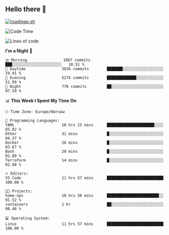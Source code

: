 ## Hello there 👋

[![roadmap.sh](https://roadmap.sh/card/wide/66979ceebf471856f5e911d3?variant=dark)](https://roadmap.sh)

<!--
**vrozaksen/vrozaksen** is a ✨ _special_ ✨ repository because its `README.md` (this file) appears on your GitHub profile.

Here are some ideas to get you started:

- 🔭 I’m currently working on ...
- 🌱 I’m currently learning ...
- 👯 I’m looking to collaborate on ...
- 🤔 I’m looking for help with ...
- 💬 Ask me about ...
- 📫 How to reach me: ...
- 😄 Pronouns: ...
- ⚡ Fun fact: ...
-->

<!--START_SECTION:waka-->
![Code Time](http://img.shields.io/badge/Code%20Time-28%20hrs%2027%20mins-blue)

![Lines of code](https://img.shields.io/badge/From%20Hello%20World%20I%27ve%20Written-635.5%20thousand%20lines%20of%20code-blue)

**I'm a Night 🦉** 

```text
🌞 Morning                1067 commits        ███░░░░░░░░░░░░░░░░░░░░░░   10.51 % 
🌆 Daytime                3036 commits        ███████░░░░░░░░░░░░░░░░░░   29.91 % 
🌃 Evening                5276 commits        █████████████░░░░░░░░░░░░   51.99 % 
🌙 Night                  770 commits         ██░░░░░░░░░░░░░░░░░░░░░░░   07.59 % 
```


📊 **This Week I Spent My Time On** 

```text
🕑︎ Time Zone: Europe/Warsaw

💬 Programming Languages: 
YAML                     10 hrs 15 mins      █████████████████████░░░░   85.82 % 
Other                    31 mins             █░░░░░░░░░░░░░░░░░░░░░░░░   04.37 % 
Docker                   26 mins             █░░░░░░░░░░░░░░░░░░░░░░░░   03.67 % 
Bash                     20 mins             █░░░░░░░░░░░░░░░░░░░░░░░░   02.80 % 
Terraform                14 mins             █░░░░░░░░░░░░░░░░░░░░░░░░   02.08 % 

🔥 Editors: 
VS Code                  11 hrs 57 mins      █████████████████████████   100.00 % 

🐱‍💻 Projects: 
home-ops                 10 hrs 56 mins      ███████████████████████░░   91.52 % 
containers               1 hr                ██░░░░░░░░░░░░░░░░░░░░░░░   08.48 % 

💻 Operating System: 
Linux                    11 hrs 57 mins      █████████████████████████   100.00 % 
```


<!--END_SECTION:waka-->